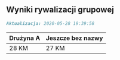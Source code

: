 ## Wyniki rywalizacji grupowej

```markdown
Aktualizacja: 2020-05-28 19:39:58
```

Drużyna A | Jeszcze bez nazwy
------------ | -------------
 28 KM | 27 KM